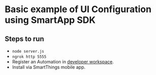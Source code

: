 # Basic example of UI Configuration using SmartApp SDK

## Steps to run

* `node server.js`
* `ngrok http 5555`
* Register an Automation in [developer workspace](https://devworkspace.developer.samsung.com/).
* Install via SmartThings mobile app.
